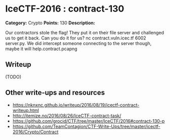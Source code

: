 # IceCTF-2016 : contract-130

**Category:** Crypto
**Points:** 130
**Description:**

Our contractors stole the flag! They put it on their file server and challenged us to get it back. Can you do it for us? nc contract.vuln.icec.tf 6002 server.py. We did intercept someone connecting to the server though, maybe it will help.contract.pcapng

## Writeup

(TODO)

## Other write-ups and resources

* https://nknxnc.github.io/writeup/2016/08/19/icectf-contract-writeup.html
* http://itemize.no/2016/08/26/IceCTF-contract-task/
* https://github.com/grocid/CTF/tree/master/IceCTF/2016#contract-130-p
* https://github.com/TeamContagion/CTF-Write-Ups/tree/master/icectf-2016/Crypto/Contract
